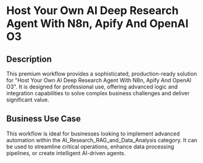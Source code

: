 # Host Your Own AI Deep Research Agent With N8n, Apify And OpenAI O3

## Description
This premium workflow provides a sophisticated, production-ready solution for "Host Your Own AI Deep Research Agent With N8n, Apify And OpenAI O3". It is designed for professional use, offering advanced logic and integration capabilities to solve complex business challenges and deliver significant value.

## Business Use Case
This workflow is ideal for businesses looking to implement advanced automation within the AI_Research_RAG_and_Data_Analysis category. It can be used to streamline critical operations, enhance data processing pipelines, or create intelligent AI-driven agents.
